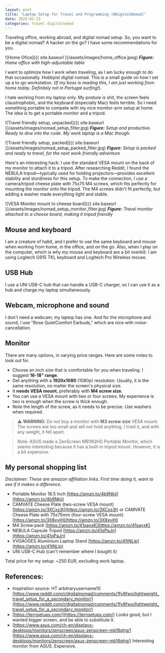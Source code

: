 ```yaml
---
layout: post
title: "Laptop Setup for Travel and Programming (#DigitalNomad)"
date: 2025-02-23
categories: travel digitalnomad
---
```


Traveling office, working abroad, and digital nomad setup.
So, you want to be a digital nomad? A hacker on the go?
I have some recommendations for you.

![Home Ofice]({{ site.baseurl }}/assets/images/home_office.jpeg)
***Figure:** Home office with high-adjustable table*

I want to optimize how I work when traveling,
as I am lucky enough to do that occasionally. Hobbyist digital nomad.
This is a small guide on how I set up a to-go workstation.
(*If my boss is reading this, I am just working from home today. Definitely not in Portugal surfing!*).

I hate working from my laptop only. My posture is shit, the screen feels claustrophobic, and the keyboard (especially Mac) feels terrible. So I need something portable to compete with my nice monitor-arm setup at home. The idea is to get a portable monitor and a tripod.

![Travel friendly setup, unpacked]({{ site.baseurl }}/assets/images/nomad_setup_filter.jpg)
***Figure:** Setup and productive. Ready to dive into the code. My work laptop is a Mac though.*

![Travel friendly setup, packed]({{ site.baseurl }}/assets/images/nomad_setup_packed_filter.jpg)
***Figure:** Setup is packed and ready to travel, for the next work-friendly adventure*

Here's an interesting hack: I use the standard VESA mount on the back of my monitor to attach it to a tripod. After researching Reddit, I found the NEBULA tripod—typically used for holding projectors—provides excellent stability and sturdiness for this setup. To make the connection, I use a camera/tripod cheese plate with 75x75 M4 screws, which fits perfectly for mounting the monitor onto the tripod.
The M4 screws didn't fit perfectly, but adding a washer made everything tight and stable.

![VESA Monitor mount to cheese board]({{ site.baseurl }}/assets/images/nomad_setup_monitor_filter.jpg)
***Figure:** Travel monitor attached to a cheese board, making it tripod friendly*

## Mouse and keyboard

I am a creature of habit, and I prefer to use the same keyboard and mouse when working from home, in the office, and on the go. Also, when I play on the computer, which is why my mouse and keyboard are a bit overkill.
I am using Logitech G915 TKL keyboard and Logitech Pro Wireless mouse.

## USB Hub

I use a UNI USB-C hub that can handle a USB-C charger, so I can use it as a hub and charge my laptop simultaneously.

## Webcam, microphone and sound

I don't need a webcam; my laptop has one. And for the microphone and sound, I use "Bose QuietComfort Earbuds," which are nice with noise-cancellation.

## Monitor

There are many options, in varying price ranges. Here are some notes to look out for.

- Choose an inch size that is comfortable for you when traveling. I suggest **16-18" range**.
- Get anything with a **1920x1080** (1080p) resolution. Usually, it is the same resolution, no matter the screen's physical size.
- It **needs VESA mount**, preferably with **M4 screw size**.
- You can use a VESA mount with two or four screws. My experience is two is enough when the screw is thick enough.
- Note the length of the screw, as it needs to be precise. Use washers when required.

> ⚠️ __WARNING__: Do not buy a monitor with **M3 screw size** VESA mount. The screws are too small and will not hold anything. I tried it, and with any weight, it fell apart.

> Note: ASUS made a ZenScreen MB16QHG Portable Monitor, which seems interesting because it has a built-in tripod mount. However, it is a bit expensive.

## My personal shopping list

*Disclaimer: These are amazon affiliation links. First time doing it, want to see if it makes a difference.*

- Portable Monitor 18.5 Inch [https://amzn.to/4b9Nkjj](https://amzn.to/4b9Nkjj)
- CAMVATE Cheese Plate (two-screw VESA mount) [https://amzn.to/3XCxs3t](https://amzn.to/3XCxs3t) or 
  CAMVATE Cheese Plate with 75x75mm (four-screw VESA mount) [https://amzn.to/3X8xyiH](https://amzn.to/3X8xyiH)
- M4 Screw pack [https://amzn.to/41sayxK](https://amzn.to/41sayxK)
- NEBULA Capsule Tripod [https://amzn.to/41qPaJn](https://amzn.to/41qPaJn)
- VVGAOGES Aluminium Laptop Stand [https://amzn.to/41tNLlp](https://amzn.to/41tNLlp)
- UNI USB-C Hub (can't remember where I bought it)

Total price for my setup: ~250 EUR, excluding work laptop.

## References:

 - Inspiration source: HT arbitraryusername10
   [https://www.reddit.com/r/digitalnomad/comments/1fv8fwx/lightweight_travel_setup_for_a_secondary_monitor/](https://www.reddit.com/r/digitalnomad/comments/1fv8fwx/lightweight_travel_setup_for_a_secondary_monitor/)
 - [https://ternsetups.com/](https://ternsetups.com/) Looks good, but I wanted bigger screen, and be able to substitute it.
 - [https://www.asus.com/ch-en/displays-desktops/monitors/zenscreen/asus-zenscreen-mb16qhg/](https://www.asus.com/ch-en/displays-desktops/monitors/zenscreen/asus-zenscreen-mb16qhg/) Interesting monitor from ASUS. Expensive.
